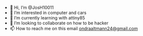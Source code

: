 - 👋 Hi, I’m @JosH10011
- 👀 I’m interested in computer and cars
- 🌱 I’m currently learning with attiny85
- 💞️ I’m looking to collaborate on how to be hacker
- 📫 How to reach me on this email ondraaltmann24@gmail.com 

<!---
JosH10011/JosH10011 is a ✨ special ✨ repository because its `README.md` (this file) appears on your GitHub profile.
You can click the Preview link to take a look at your changes.
--->
